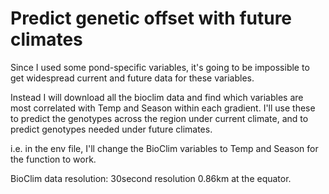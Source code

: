 # Predict genetic offset with future climates

Since I used some pond-specific variables, it's going to be impossible to get widespread current and future data for these variables. 

Instead I will download all the bioclim data and find which variables are most correlated with Temp and Season within each gradient. 
I'll use these to predict the genotypes across the region under current climate, and to predict genotypes needed under future climates. 

i.e. in the env file, I'll change the BioClim variables to Temp and Season for the function to work. 

BioClim data resolution: 30second resolution 0.86km at the equator. 
